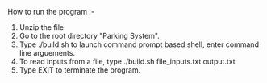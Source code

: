 How to run the program :-
1. Unzip the file 
2. Go to the root directory "Parking System".
3. Type ./build.sh to launch command prompt based shell, enter command line arguements.
2. To read inputs from a file, type ./build.sh file_inputs.txt output.txt
3. Type EXIT to terminate the program.
